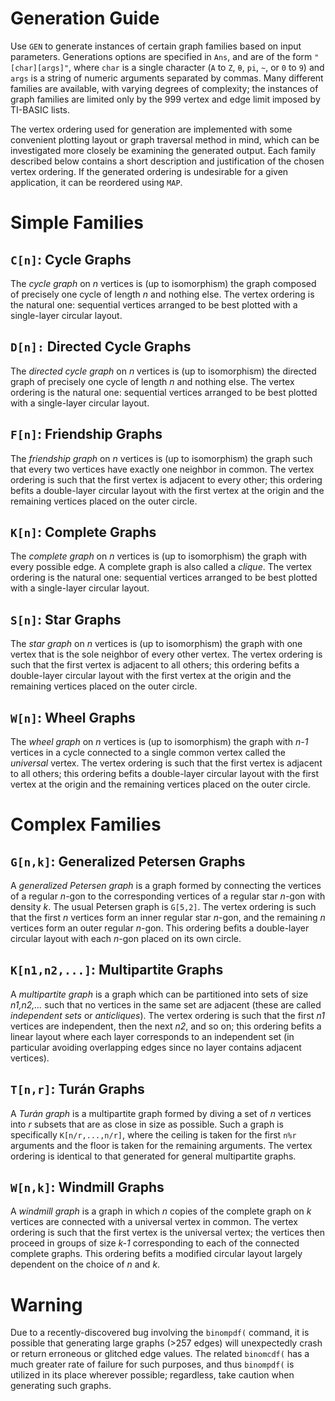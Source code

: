 # Generation Guide

Use `GEN` to generate instances of certain graph families based on input parameters. Generations options are specified in `Ans`, and are of the form `"[char][args]"`, where `char` is a single character (`A` to `Z`, `θ`, `pi`, `~`, or `0` to `9`) and `args` is a string of numeric arguments separated by commas. Many different families are available, with varying degrees of complexity; the instances of graph families are limited only by the 999 vertex and edge limit imposed by TI-BASIC lists.

The vertex ordering used for generation are implemented with some convenient plotting layout or graph traversal method in mind, which can be investigated more closely be examining the generated output. Each family described below contains a short description and justification of the chosen vertex ordering. If the generated ordering is undesirable for a given application, it can be reordered using `MAP`.

# Simple Families

## `C[n]`: Cycle Graphs
The _cycle graph_ on _n_ vertices is (up to isomorphism) the graph composed of precisely one cycle of length _n_ and nothing else.
The vertex ordering is the natural one: sequential vertices arranged to be best plotted with a single-layer circular layout.

## `D[n]:` Directed Cycle Graphs
The _directed cycle graph_ on _n_ vertices is (up to isomorphism) the directed graph of precisely one cycle of length _n_ and nothing else.
The vertex ordering is the natural one: sequential vertices arranged to be best plotted with a single-layer circular layout.

## `F[n]`: Friendship Graphs
The _friendship graph_ on _n_ vertices is (up to isomorphism) the graph such that every two vertices have exactly one neighbor in common.
The vertex ordering is such that the first vertex is adjacent to every other; this ordering befits a double-layer circular layout with the first vertex at the origin and the remaining vertices placed on the outer circle.

## `K[n]`: Complete Graphs
The _complete graph_ on _n_ vertices is (up to isomorphism) the graph with every possible edge. A complete graph is also called a _clique_.
The vertex ordering is the natural one: sequential vertices arranged to be best plotted with a single-layer circular layout.

## `S[n]`: Star Graphs
The _star graph_ on _n_ vertices is (up to isomorphism) the graph with one vertex that is the sole neighbor of every other vertex.
The vertex ordering is such that the first vertex is adjacent to all others; this ordering befits a double-layer circular layout with the first vertex at the origin and the remaining vertices placed on the outer circle.

## `W[n]`: Wheel Graphs
The _wheel graph_ on _n_ vertices is (up to isomorphism) the graph with _n-1_ vertices in a cycle connected to a single common vertex called the _universal_ vertex.
The vertex ordering is such that the first vertex is adjacent to all others; this ordering befits a double-layer circular layout with the first vertex at the origin and the remaining vertices placed on the outer circle.

# Complex Families

## `G[n,k]`: Generalized Petersen Graphs
A _generalized Petersen graph_ is a graph formed by connecting the vertices of a regular _n_-gon to the corresponding vertices of a regular star _n_-gon with density _k_. The usual Petersen graph is `G[5,2]`.
The vertex ordering is such that the first _n_ vertices form an inner regular star _n_-gon, and the remaining _n_ vertices form an outer regular _n_-gon. This ordering befits a double-layer circular layout with each _n_-gon placed on its own circle.

## `K[n1,n2,...]`: Multipartite Graphs
A _multipartite graph_ is a graph which can be partitioned into sets of size _n1,n2,..._ such that no vertices in the same set are adjacent (these are called _independent sets_ or _anticliques_).
The vertex ordering is such that the first _n1_ vertices are independent, then the next _n2_, and so on; this ordering befits a linear layout where each layer corresponds to an independent set (in particular avoiding overlapping edges since no layer contains adjacent vertices).

## `T[n,r]`: Turán Graphs
A _Turán graph_ is a multipartite graph formed by diving a set of _n_ vertices into _r_ subsets that are as close in size as possible. Such a graph is specifically `K[n/r,...,n/r]`, where the ceiling is taken for the first `n%r` arguments and the floor is taken for the remaining arguments.
The vertex ordering is identical to that generated for general multipartite graphs.

## `W[n,k]`: Windmill Graphs
A _windmill graph_ is a graph in which _n_ copies of the complete graph on _k_ vertices are connected with a universal vertex in common.
The vertex ordering is such that the first vertex is the universal vertex; the vertices then proceed in groups of size _k-1_ corresponding to each of the connected complete graphs. This ordering befits a modified circular layout largely dependent on the choice of _n_ and _k_.

# Warning

Due to a recently-discovered bug involving the `binompdf(` command, it is possible that generating large graphs (>257 edges) will unexpectedly crash or return erroneous or glitched edge values. The related `binomcdf(` has a much greater rate of failure for such purposes, and thus `binompdf(` is utilized in its place wherever possible; regardless, take caution when generating such graphs.
